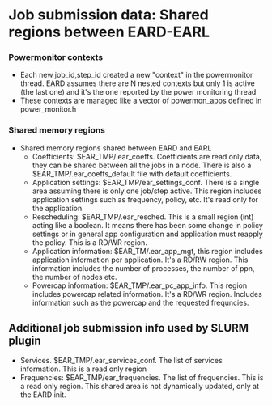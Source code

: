 # Job submission data: Shared regions between EARD-EARL

### Powermonitor contexts
- Each new job_id,step_id created a new "context" in the powermonitor thread. EARD assumes there are N nested contexts but only 1 is active (the last one) and it's the one reported by the power  monitoring thread
- These contexts are managed like a vector of powermon_apps defined in power_monitor.h

### Shared memory regions
- Shared memory regions shared between EARD and EARL
	- Coefficients: $EAR_TMP/.ear_coeffs. Coefficients are read only data, they can be shared between all the jobs in a node. There is also a $EAR_TMP/.ear_coeffs_default file with default coefficients.
	- Application settings: $EAR_TMP/ear_settings_conf. There is a single area assuming there is only one job/step active. This region includes application settings such as frequency, policy, etc. It's read only for the application. 
	- Rescheduling: $EAR_TMP/.ear_resched. This is a small region (int) acting like a boolean. It means there has been some change in policy settings or in general app configuration and application must reapply the policy. This is a RD/WR region.
	- Application information: $EAR_TM/.ear_app_mgt, this region includes application information per application. It's a RD/RW region. This information includes the number of processes, the number of ppn, the number of nodes etc.
	- Powercap information: $EAR_TMP/.ear_pc_app_info. This region includes powercap related information. It's a RD/WR region. Includes information such as the powercap and the requested frequncies.



## Additional job submission info used by SLURM plugin
- Services. $EAR_TMP/.ear_services_conf. The list of services information. This is a read only region
- Frequencies: $EAR_TMP/ear_frequencies. The list of frequencies. This is a read only region. This shared area is not dynamically updated, only at the EARD init.


